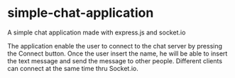 # simple-chat-application
A simple chat application made with express.js and socket.io

The application enable the user to connect to the chat server by pressing the Connect button.
Once the user insert the name, he will be able to insert the text message and send the message to other people.
Different clients can connect at the same time thru Socket.io.

